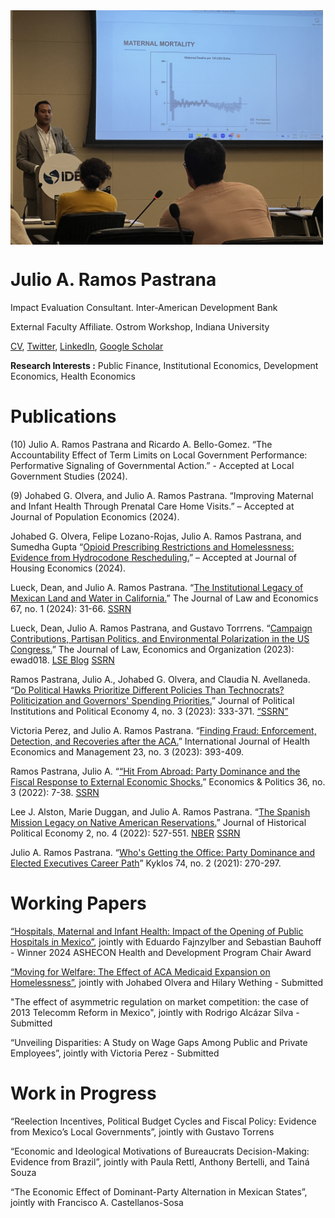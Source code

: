 <img align="center" src="open_house.jpg" width="500">

# Julio A. Ramos Pastrana
Impact Evaluation Consultant.
Inter-American Development Bank

External Faculty Affiliate.
Ostrom Workshop, Indiana University

[CV](https://github.com/julioarp/julioarp.github.io/blob/9d05920d2f70424b87c5fe49134fb02b4e9a9e84/Resume%20Julio%20A.%20Ramos%20Pastrana%20Nov%202023.pdf), [Twitter](https://twitter.com/JulioRamosEcon), [LinkedIn](www.linkedin.com/in/julio-ramos-7a86ba199), [Google Scholar](https://scholar.google.com/citations?user=anbXBNAAAAAJ&hl=en)

**Research Interests :** Public Finance, Institutional Economics, Development Economics, Health Economics

# Publications

(10) Julio A. Ramos Pastrana and Ricardo A. Bello-Gomez. “The Accountability Effect of Term Limits on Local Government Performance: Performative Signaling of Governmental Action.” - Accepted at Local Government Studies (2024).

(9) Johabed G. Olvera, and Julio A. Ramos Pastrana. “Improving Maternal and Infant Health Through Prenatal Care Home Visits.” – Accepted at Journal of Population Economics (2024).

Johabed G. Olvera, Felipe Lozano-Rojas, Julio A. Ramos Pastrana, and Sumedha Gupta “[Opioid Prescribing Restrictions and Homelessness: Evidence from Hydrocodone Rescheduling.](https://papers.ssrn.com/sol3/papers.cfm?abstract_id=4386200)” – Accepted at Journal of Housing Economics (2024).

Lueck, Dean, and Julio A. Ramos Pastrana. “[The Institutional Legacy of Mexican Land and Water in California.](https://www.journals.uchicago.edu/doi/abs/10.1086/726019?journalCode=jle)” The Journal of Law and Economics 67, no. 1 (2024): 31-66. [SSRN](https://papers.ssrn.com/sol3/papers.cfm?abstract_id=4145023)

Lueck, Dean, Julio A. Ramos Pastrana, and Gustavo Torrrens. “[Campaign Contributions, Partisan Politics, and Environmental Polarization in the US Congress.](https://academic.oup.com/jleo/advance-article-abstract/doi/10.1093/jleo/ewad018/7328886?redirectedFrom=fulltext)” The Journal of Law, Economics and Organization (2023): ewad018. [LSE Blog](https://blogs.lse.ac.uk/usappblog/2024/01/24/the-rise-of-environmental-polarization-in-congress-shows-how-partisanship-drives-interest-groups-and-campaign-contributions-on-emerging-issues/) [SSRN](https://papers.ssrn.com/sol3/papers.cfm?abstract_id=4138572)

Ramos Pastrana, Julio A., Johabed G. Olvera, and Claudia N. Avellaneda. “[Do Political Hawks Prioritize Different Policies Than Technocrats?  Politicization and Governors' Spending Priorities.](https://www.nowpublishers.com/article/Details/PIP-0081)” Journal of Political Institutions and Political Economy 4, no. 3 (2023): 333-371. [“SSRN”](https://papers.ssrn.com/sol3/papers.cfm?abstract_id=4169309)

Victoria Perez, and Julio A. Ramos Pastrana. “[Finding Fraud: Enforcement, Detection, and Recoveries after the ACA.](https://link.springer.com/article/10.1007/s10754-023-09357-w)” International Journal of Health Economics and Management 23, no. 3 (2023): 393-409.

Ramos Pastrana, Julio A. “[“Hit From Abroad: Party Dominance and the Fiscal Response to External Economic Shocks.](https://onlinelibrary.wiley.com/doi/10.1111/ecpo.12230)” Economics & Politics 36, no. 3 (2022): 7-38. [SSRN](https://papers.ssrn.com/sol3/papers.cfm?abstract_id=3983339)

Lee J. Alston, Marie Duggan, and Julio A. Ramos Pastrana. “[The Spanish Mission Legacy on Native American Reservations.](https://nowpublishers.com/article/Details/HPE-0039)” Journal of Historical Political Economy 2, no. 4 (2022): 527-551. [NBER](https://www.nber.org/papers/w30251) [SSRN](https://papers.ssrn.com/sol3/papers.cfm?abstract_id=4155750)

Julio A. Ramos Pastrana. “[Who's Getting the Office: Party Dominance and Elected Executives Career Path](https://onlinelibrary.wiley.com/doi/full/10.1111/kykl.12259)” Kyklos 74, no. 2 (2021): 270-297.

# Working Papers

[“Hospitals, Maternal and Infant Health: Impact of the Opening of Public Hospitals in Mexico”](https://publications.iadb.org/en/hospitals-maternal-and-infant-health-impact-opening-public-hospitals-mexico), jointly with Eduardo Fajnzylber and Sebastian Bauhoff - Winner 2024 ASHECON Health and Development Program Chair Award

[“Moving for Welfare: The Effect of ACA Medicaid Expansion on Homelessness”](https://papers.ssrn.com/sol3/papers.cfm?abstract_id=4237805), jointly with Johabed Olvera and Hilary Wething - Submitted

"The effect of asymmetric regulation on market competition: the case of 2013 Telecomm Reform in Mexico", jointly with Rodrigo Alcázar Silva - Submitted

“Unveiling Disparities: A Study on Wage Gaps Among Public and Private Employees”, jointly with Victoria Perez - Submitted

# Work in Progress

“Reelection Incentives, Political Budget Cycles and Fiscal Policy:  Evidence from Mexico’s Local Governments”, jointly with Gustavo Torrens

“Economic and Ideological Motivations of Bureaucrats Decision-Making: Evidence from Brazil”, jointly with Paula Rettl, Anthony Bertelli, and Tainá Souza

“The Economic Effect of Dominant-Party Alternation in Mexican States”, jointly with Francisco A. Castellanos-Sosa

